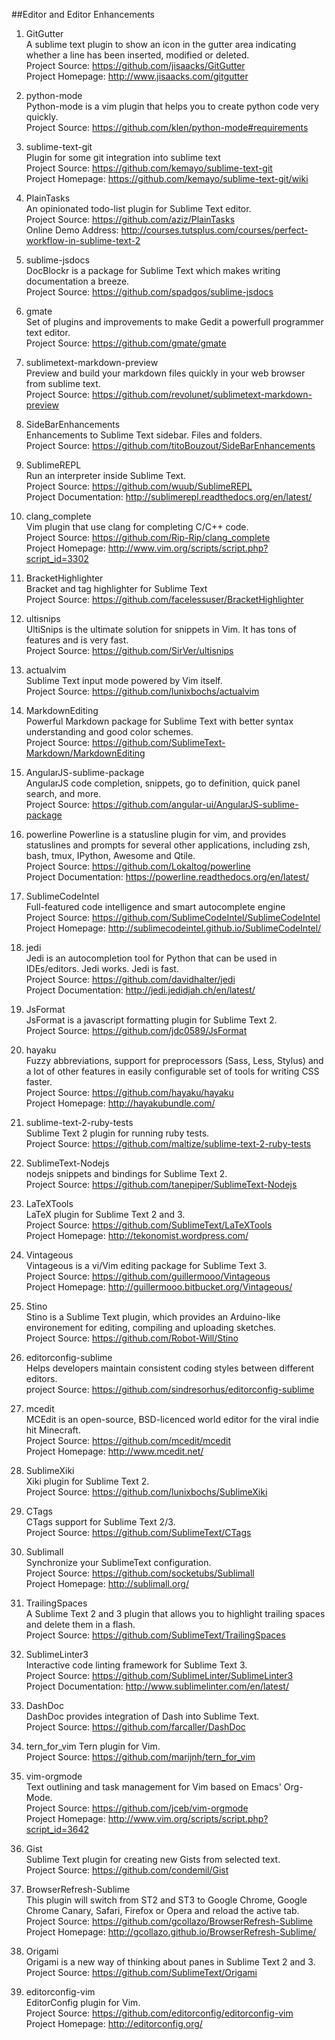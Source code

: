 ##Editor and Editor Enhancements 

1. GitGutter  
A sublime text plugin to show an icon in the gutter area indicating whether a line has been inserted, modified or deleted.  
Project Source: https://github.com/jisaacks/GitGutter  
Project Homepage: http://www.jisaacks.com/gitgutter

1. python-mode  
Python-mode is a vim plugin that helps you to create python code very quickly.  
Project Source: https://github.com/klen/python-mode#requirements

1. sublime-text-git  
Plugin for some git integration into sublime text  
Project Source: https://github.com/kemayo/sublime-text-git  
Project Homepage: https://github.com/kemayo/sublime-text-git/wiki

1. PlainTasks  
An opinionated todo-list plugin for Sublime Text editor.  
Project Source: https://github.com/aziz/PlainTasks  
Online Demo Address: http://courses.tutsplus.com/courses/perfect-workflow-in-sublime-text-2

1. sublime-jsdocs  
DocBlockr is a package for Sublime Text which makes writing documentation a breeze.  
Project Source:  https://github.com/spadgos/sublime-jsdocs  

1. gmate  
Set of plugins and improvements to make Gedit a powerfull programmer text editor.  
Project Source: https://github.com/gmate/gmate  

1. sublimetext-markdown-preview  
Preview and build your markdown files quickly in your web browser from sublime text.  
Project Source: https://github.com/revolunet/sublimetext-markdown-preview  

1. SideBarEnhancements  
Enhancements to Sublime Text sidebar. Files and folders.  
Project Source:  https://github.com/titoBouzout/SideBarEnhancements 

1. SublimeREPL  
Run an interpreter inside Sublime Text.  
Project Source: https://github.com/wuub/SublimeREPL  
Project Documentation: http://sublimerepl.readthedocs.org/en/latest/

1. clang_complete  
Vim plugin that use clang for completing C/C++ code.  
Project Source: https://github.com/Rip-Rip/clang_complete  
Project Homepage: http://www.vim.org/scripts/script.php?script_id=3302  

1. BracketHighlighter  
Bracket and tag highlighter for Sublime Text  
Project Source: https://github.com/facelessuser/BracketHighlighter  

1. ultisnips  
UltiSnips is the ultimate solution for snippets in Vim. It has tons of features and is very fast.  
Project Source: https://github.com/SirVer/ultisnips  
   
1. actualvim  
Sublime Text input mode powered by Vim itself.   
Project Source: https://github.com/lunixbochs/actualvim

1. MarkdownEditing  
Powerful Markdown package for Sublime Text with better syntax understanding and good color schemes.  
Project Source: https://github.com/SublimeText-Markdown/MarkdownEditing   
  
1. AngularJS-sublime-package  
AngularJS code completion, snippets, go to definition, quick panel search, and more.   
Project Source: https://github.com/angular-ui/AngularJS-sublime-package 

1. powerline
Powerline is a statusline plugin for vim, and provides statuslines and prompts for several other applications, including zsh, bash, tmux, IPython, Awesome and Qtile.  
Project Source: https://github.com/Lokaltog/powerline  
Project Documentation: https://powerline.readthedocs.org/en/latest/

1. SublimeCodeIntel  
Full-featured code intelligence and smart autocomplete engine  
Project Source: https://github.com/SublimeCodeIntel/SublimeCodeIntel  
Project Homepage: http://sublimecodeintel.github.io/SublimeCodeIntel/

1. jedi  
Jedi is an autocompletion tool for Python that can be used in IDEs/editors. Jedi works. Jedi is fast.  
Project Source: https://github.com/davidhalter/jedi  
Project Documentation: http://jedi.jedidjah.ch/en/latest/

1. JsFormat  
JsFormat is a javascript formatting plugin for Sublime Text 2.  
Project Source: https://github.com/jdc0589/JsFormat 

1. hayaku   
Fuzzy abbreviations, support for preprocessors (Sass, Less, Stylus) and a lot of other features in easily configurable set of tools for writing CSS faster.  
Project Source: https://github.com/hayaku/hayaku   
Project Homepage: http://hayakubundle.com/   

1. sublime-text-2-ruby-tests  
Sublime Text 2 plugin for running ruby tests.   
Project Source: https://github.com/maltize/sublime-text-2-ruby-tests 

1. SublimeText-Nodejs   
nodejs snippets and bindings for Sublime Text 2.   
Project Source: https://github.com/tanepiper/SublimeText-Nodejs   

1. LaTeXTools   
LaTeX plugin for Sublime Text 2 and 3.   
Project Source: https://github.com/SublimeText/LaTeXTools   
Project Homepage: http://tekonomist.wordpress.com/  
   
1. Vintageous  
Vintageous is a vi/Vim editing package for Sublime Text 3.   
Project Source: https://github.com/guillermooo/Vintageous  
Project Homepage: http://guillermooo.bitbucket.org/Vintageous/  

1. Stino  
Stino is a Sublime Text plugin, which provides an Arduino-like environement for editing, compiling and uploading sketches.   
Project Source: https://github.com/Robot-Will/Stino   

1. editorconfig-sublime   
Helps developers maintain consistent coding styles between different editors.   
project Source: https://github.com/sindresorhus/editorconfig-sublime  

1. mcedit  
MCEdit is an open-source, BSD-licenced world editor for the viral indie hit Minecraft.  
Project Source: https://github.com/mcedit/mcedit  
Project Homepage: http://www.mcedit.net/  
 
1. SublimeXiki  
Xiki plugin for Sublime Text 2.   
Project Source: https://github.com/lunixbochs/SublimeXiki 

1. CTags   
CTags support for Sublime Text 2/3.   
Project Source: https://github.com/SublimeText/CTags   

1. Sublimall   
Synchronize your SublimeText configuration.     
Project Source: https://github.com/socketubs/Sublimall    
Project Homepage: http://sublimall.org/   

1. TrailingSpaces   
A Sublime Text 2 and 3 plugin that allows you to highlight trailing spaces and delete them in a flash.    
Project Source: https://github.com/SublimeText/TrailingSpaces   

1. SublimeLinter3   
Interactive code linting framework for Sublime Text 3.   
Project Source: https://github.com/SublimeLinter/SublimeLinter3    
Project Documentation: http://www.sublimelinter.com/en/latest/   

1. DashDoc   
DashDoc provides integration of Dash into Sublime Text.    
Project Source: https://github.com/farcaller/DashDoc    
        
1. tern_for_vim 
Tern plugin for Vim.    
Project Source: https://github.com/marijnh/tern_for_vim  

1. vim-orgmode   
Text outlining and task management for Vim based on Emacs' Org-Mode.   
Project Source: https://github.com/jceb/vim-orgmode    
Project Homepage: http://www.vim.org/scripts/script.php?script_id=3642   

1. Gist   
Sublime Text plugin for creating new Gists from selected text.   
Project Source: https://github.com/condemil/Gist   
		
1. BrowserRefresh-Sublime   
This plugin will switch from ST2 and ST3 to Google Chrome, Google Chrome Canary, Safari, 
Firefox or Opera and reload the active tab.   
Project Source: https://github.com/gcollazo/BrowserRefresh-Sublime    
Project Homepage:  http://gcollazo.github.io/BrowserRefresh-Sublime/ 

1. Origami   
Origami is a new way of thinking about panes in Sublime Text 2 and 3.   
Project Source: https://github.com/SublimeText/Origami  

1. editorconfig-vim     
EditorConfig plugin for Vim.   
Project Source: https://github.com/editorconfig/editorconfig-vim    
Project Homepage: http://editorconfig.org/     
